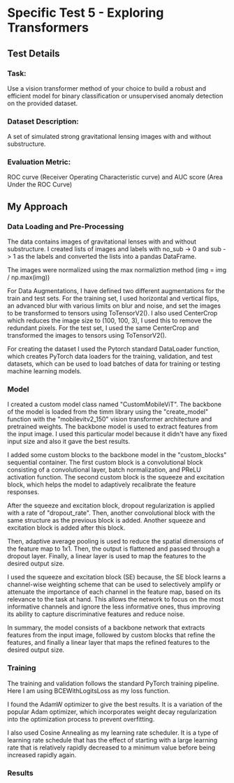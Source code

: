 # Specific Test 5 - Exploring Transformers

## Test Details

### Task:
Use a vision transformer method of your choice to build a robust and efficient model for binary classification or unsupervised anomaly detection on the provided dataset.

### Dataset Description:
 A set of simulated strong gravitational lensing images with and without substructure. 

### Evaluation Metric:
ROC curve (Receiver Operating Characteristic curve) and AUC score (Area Under the ROC Curve)


## My Approach

### Data Loading and Pre-Processing
The data contains images of gravitational lenses with and without substructure. I created lists of images and labels with no_sub -> 0 and sub -> 1 as the labels and converted the lists into a pandas DataFrame. 

The images were normalized using the max normaliztion method (img = img / np.max(img))

For Data Augmentations, I have defined two different augmentations for the train and test sets. For the training set, I used horizontal and vertical flips, an advanced blur with various limits on blur and noise, and set the images to be transformed to tensors using ToTensorV2().  I also used CenterCrop which reduces the image size to (100, 100, 3), I used this to remove the redundant pixels. For the test set, I used the same CenterCrop and transformed the images to tensors using ToTensorV2().

For creating the dataset I used the Pytorch standard DataLoader function, which creates PyTorch data loaders for the training, validation, and test datasets, which can be used to load batches of data for training or testing machine learning models.

### Model

I created a custom model class named "CustomMobileViT". The backbone of the model is loaded from the timm library using the "create_model" function with the "mobilevitv2_150" vision transformer architecture and pretrained weights. The backbone model is used to extract features from the input image. I used this particular model because it didn't have any fixed input size and also it gave the best results.

I added some custom blocks to the backbone model in the "custom_blocks" sequential container. The first custom block is a convolutional block consisting of a convolutional layer, batch normalization, and PReLU activation function. The second custom block is the squeeze and excitation block, which helps the model to adaptively recalibrate the feature responses.

After the squeeze and excitation block, dropout regularization is applied with a rate of "dropout_rate". Then, another convolutional block with the same structure as the previous block is added. Another squeeze and excitation block is added after this block.

Then, adaptive average pooling is used to reduce the spatial dimensions of the feature map to 1x1. Then, the output is flattened and passed through a dropout layer. Finally, a linear layer is used to map the features to the desired output size.

I used the squeeze and excitation block (SE) because, the SE block learns a channel-wise weighting scheme that can be used to selectively amplify or attenuate the importance of each channel in the feature map, based on its relevance to the task at hand. This allows the network to focus on the most informative channels and ignore the less informative ones, thus improving its ability to capture discriminative features and reduce noise. 

In summary, the model consists of a backbone network that extracts features from the input image, followed by custom blocks that refine the features, and finally a linear layer that maps the refined features to the desired output size.

### Training

The training and validation follows the standard PyTorch training pipeline. Here I am using BCEWithLogitsLoss as my loss function.

I found the AdamW optimizer to give the best results. It is a variation of the popular Adam optimizer, which incorporates weight decay regularization into the optimization process to prevent overfitting.

I also used Cosine Annealing as my learning rate scheduler. It is a type of learning rate schedule that has the effect of starting with a large learning rate that is relatively rapidly decreased to a minimum value before being increased rapidly again.

### Results
